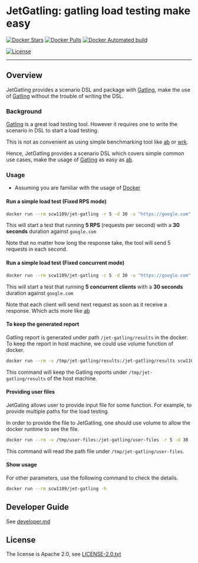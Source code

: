 # JetGatling: gatling load testing make easy

[![Docker Stars](https://img.shields.io/docker/stars/scw1109/jet-gatling.svg)](https://hub.docker.com/r/scw1109/jet-gatling/)
[![Docker Pulls](https://img.shields.io/docker/pulls/scw1109/jet-gatling.svg)](https://hub.docker.com/r/scw1109/jet-gatling/)
[![Docker Automated build](https://img.shields.io/docker/automated/scw1109/jet-gatling.svg)](https://hub.docker.com/r/scw1109/jet-gatling/)

[![License](https://img.shields.io/badge/license-Apache%202.0-blue.svg)](http://www.apache.org/license/LICENSE-2.0.txt)

-----

## Overview

JetGatling provides a scenario DSL and package with [Gatling](http://gatling.io/), make the use of [Gatling](http://gatling.io/) without the trouble of writing the DSL.

### Background

[Gatling](http://gatling.io/) is a great load testing tool.
However it requires one to write the scenario in DSL to start a load testing.

This is not as convenient as using simple benchmarking tool like [ab](https://httpd.apache.org/docs/2.4/programs/ab.html) or [wrk](https://github.com/wg/wrk).

Hence, JetGatling provides a scenario DSL which covers simple common use cases, make the usage of [Gatling](http://gatling.io/) as easy as [ab](https://httpd.apache.org/docs/2.4/programs/ab.html).

### Usage

 * Assuming you are familiar with the usage of [Docker](https://docs.docker.com/)

#### Run a simple load test (Fixed RPS mode)

```bash
docker run --rm scw1109/jet-gatling -r 5 -d 30 -u "https://google.com"
```

This will start a test that running **5 RPS** (requests per second) with a **30 seconds** duration against ```google.com```

Note that no matter how long the response take, the tool will send 5 requests in each second.

#### Run a simple load test (Fixed concurrent mode)

```bash
docker run --rm scw1109/jet-gatling -c 5 -d 30 -u "https://google.com"
```

This will start a test that running **5 concurrent clients** with a **30 seconds** duration against ```google.com```

Note that each client will send next request as soon as it receive a response.
Which acts more like [ab](https://httpd.apache.org/docs/2.4/programs/ab.html)

#### To keep the generated report

Gatling report is generated under path ```/jet-gatling/results``` in the docker.
To keep the report in host machine, we could use volume function of docker.

```bash
docker run --rm -v /tmp/jet-gatling/results:/jet-gatling/results scw1109/jet-gatling -r 5 -d 30 -u "https://google.com"
```

This command will keep the Gatling reports under ```/tmp/jet-gatling/results``` of the host machine.

#### Providing user files

JetGaling allows user to provide input file for some function.
For example, to provide multiple paths for the load testing.

In order to provide the file to JetGatling, one should use volume to allow the docker runtime to see the file.

```bash
docker run --rm -v /tmp/user-files:/jet-gatling/user-files -r 5 -d 30 -u "https://google.com" -p "/jet-gatling/path"
```

This command will read the path file under ```/tmp/jet-gatling/user-files```.

#### Show usage

For other parameters, use the following command to check the details.

```bash
docker run --rm scw1109/jet-gatling -h
```

## Developer Guide

See [developer.md](developer.md)

## License

The license is Apache 2.0, see [LICENSE-2.0.txt](LICENSE-2.0.txt)
